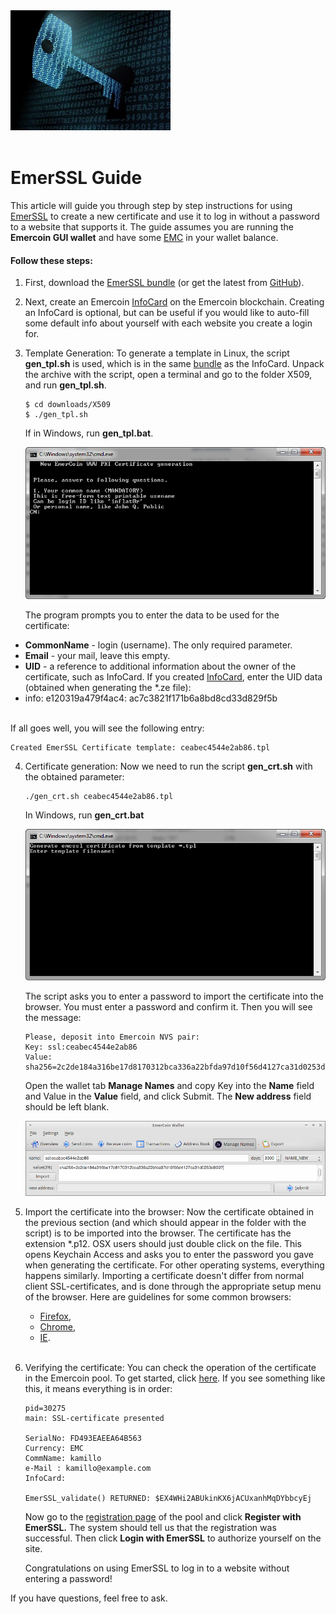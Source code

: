 <div style="boxOverflow">
<img src="/images/EmerSSL-cryptography.jpg" alt="EmerSSL" width="256">
</div>
<br>

# EmerSSL Guide

This article will guide you through step by step instructions for using
[EmerSSL](/en/blockchain-services/emerssl/emerssl-introduction.md) to create a new certificate and use it to
log in without a password to a website that supports it. The guide assumes you are running the <b>Emercoin GUI wallet</b> and have some [EMC](/en/introduction/the-emc-currency.md) in your wallet balance.

#### Follow these steps:

1. First, download the <a target="_blank" rel="nofollow" href="https://pool.emercoin.com/emcssl/">EmerSSL bundle</a>
   (or get the latest from <a target="_blank" rel="nofollow" href="https://github.com/emercoin/emcssl">GitHub</a>).

2. Next, create an Emercoin [InfoCard](/en/blockchain-services/emerssl/emerssl-infocard.md) on the
   Emercoin blockchain. Creating an InfoCard is optional, but can be useful
   if you would like to auto-fill some default info about yourself with
   each website you create a login for.

3. Template Generation: To generate a template in Linux, the script **gen_tpl.sh** is used,
   which is in the same <a target="_blank" rel="nofollow" href="https://pool.emercoin.com/emcssl/">bundle</a> as the InfoCard. Unpack      the archive with the script, open a terminal and go to the folder X509, and run **gen_tpl.sh**.

   ```text
   $ cd downloads/X509
   $ ./gen_tpl.sh
   ```

   If in Windows, run **gen_tpl.bat**.

   <div class="boxOverflow">
   <img src="/images/EmerSSL_1.png" alt="gen_tpl.bat">
   </div>	

   The program prompts you to enter the data to be used for the certificate:
-   **CommonName** - login (username). The only required parameter.
-   **Email** - your mail, leave this empty.
-   **UID** - a reference to additional information about the owner of
    the certificate, such as InfoCard. If you created [InfoCard](/en/blockchain-services/emerssl/emerssl-infocard.md), enter the UID         data (obtained when generating the *.ze file):
-   info: e120319a479f4ac4: ac7c3821f171b6a8bd8cd33d829f5b<br><br>

   If all goes well, you will see the following entry:

   ```text
   Created EmerSSL Certificate template: ceabec4544e2ab86.tpl
   ```

4. Certificate generation: Now we need to run the script **gen_crt.sh** with the obtained parameter:

   ```text
   ./gen_crt.sh ceabec4544e2ab86.tpl
   ```

   In Windows, run **gen_crt.bat**

   <div class="boxOverflow">
   <img src="/images/EmerSSL_2.png" alt="gen_crt.bat">
   </div>

   The script asks you to enter a password to import the certificate into the browser. You must enter a password and confirm it. Then      you will see the message:

   ```text
   Please, deposit into Emercoin NVS pair:
   Key: ssl:ceabec4544e2ab86
   Value: sha256=2c2de184a316be17d8170312bca336a22bfda97d10f56d4127ca31d0253d8097 
   ```

   Open the wallet tab **Manage Names** and copy Key into the **Name** field and Value in the **Value** field, and click Submit. The        **New address** field should be left blank.

   <div class="boxOverflow">
   <img src="/images/EmerSSL_3.png" alt="Send data to the network">
   </div>

5. Import the certificate into the browser: Now the certificate obtained in the previous section (and which should appear in the folder    with the script) is to be imported into the browser. The certificate has the extension *.p12. OSX users should just double click on      the file. This opens Keychain Access and asks you to enter the password you gave when generating the certificate. For other operating    systems, everything happens similarly. Importing a certificate doesn't differ from normal client SSL-certificates, and is done          through the appropriate setup menu of the browser. Here are guidelines for some common browsers:
    - <a target="_blank" rel="nofollow" href="http://www.onlinehowto.net/install-ssl-certificate-in-firefox/784">Firefox</a>,
    - <a target="_blank" rel="nofollow" href="http://www.binarytides.com/client-side-ssl-certificates-firefox-chrome/">Chrome</a>,
    - <a target="_blank" rel="nofollow" href="http://ipswitchmsg.force.com/kb/articles/FAQ/Using-client-SSL-certificates-in-Internet-       Explorer-1307739573570">IE</a>.<br><br>

6. Verifying the certificate: You can check the operation of the certificate in the Emercoin pool. To
   get started, click <a target="_blank" rel="nofollow" href="https://pool.emercoin.com/emcssl/InfoCard.php">here</a>. If you see          something like this, it means everything is in order:

   ```text
   pid=30275
   main: SSL-certificate presented

   SerialNo: FD493EAEEA64B563
   Currency: EMC
   CommName: kamillo
   e-Mail : kamillo@example.com
   InfoCard:

   EmerSSL_validate() RETURNED: $EX4WHi2ABUkinKX6jACUxanhMqDYbbcyEj
   ```

   Now go to the <a target="_blank" rel="nofollow" href="https://pool.emercoin.com/register">registration page</a> of
   the pool and click **Register with EmerSSL.** The system should tell us
   that the registration was successful. Then click **Login with EmerSSL**
   to authorize yourself on the site.

   Congratulations on using EmerSSL to log in to a website without entering a password!

If you have questions, feel free to ask.

